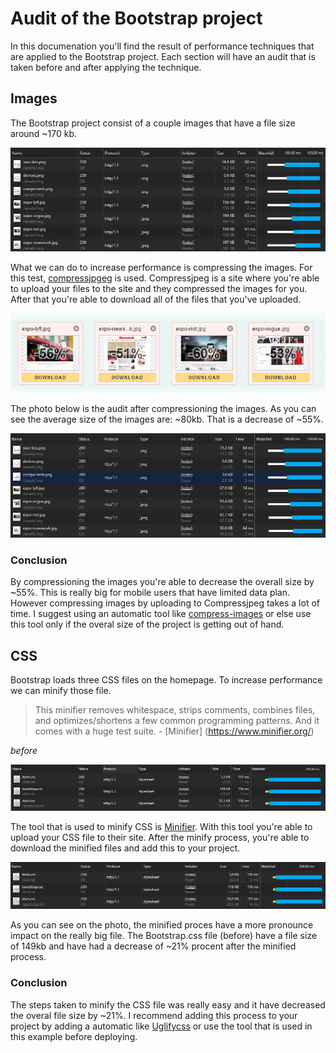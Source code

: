 # Audit of the Bootstrap project
In this documenation you'll find the result of performance techniques that are applied to the Bootstrap project. Each section will have an audit that is taken before and after applying the technique.

## Images
The Bootstrap project consist of a couple images that have a file size around ~170 kb.

![Overview of the images that are loaded](audit-assets/images-before.PNG)

What we can do to increase performance is compressing the images. For this test, [compressjpgeg](http://compressjpeg.com/nl/) is used. Compressjpeg is a site where you're able to upload your files to the site and they compressed the images for you. After that you're able to download all of the files that you've uploaded.

![Compression of images](audit-assets/images-compression.PNG)

The photo below is the audit after compressioning the images. As you can see the average size of the images are: ~80kb. That is a decrease of ~55%. 

![Overview of the images that are loaded after compression](audit-assets/images-after.PNG)


### Conclusion

By compressioning the images you're able to decrease the overall size by ~55%. This is really big for mobile users that have limited data plan. However compressing images by uploading to Compressjpeg takes a lot of time. I suggest using an automatic tool like [compress-images](https://www.npmjs.com/package/compress-images) or else use this tool only if the overal size of the project is getting out of hand.

## CSS

Bootstrap loads three CSS files on the homepage. To increase performance we can minify those file. 

>This minifier removes whitespace, strips comments, combines files, and optimizes/shortens a few common programming patterns.
And it comes with a huge test suite.  - [Minifier] (https://www.minifier.org/)

*before*

![Audit of CSS ](audit-assets/css-before.PNG)

The tool that is used to minify CSS is [Minifier](https://www.minifier.org/). With this tool you're able to upload your CSS file to their site. After the minify process, you're able to download the minified files and add this to your project.

![Audit of CSS after minifying ](audit-assets/css-after.PNG)

As you can see on the photo, the minified proces have a more pronounce impact on the really big file. The Bootstrap.css file (before) have a file size of 149kb and have had a decrease of ~21% procent after the minified process. 

### Conclusion
The steps taken to minify the CSS file was really easy and it have decreased the overal file size by ~21%. I recommend adding this process to your project by adding a automatic like [Uglifycss](https://www.npmjs.com/package/uglifycss) or use the tool that is used in this example before deploying.
